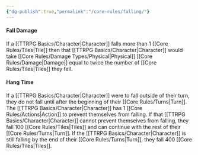 ```yaml
---
{"dg-publish":true,"permalink":"/core-rules/falling/"}
---
```


#### Fall Damage
If a [[TTRPG Basics/Character\|Character]] falls more than 1 [[Core Rules/Tiles\|Tile]] then that [[TTRPG Basics/Character\|Character]] would take [[Core Rules/Damage Types/Physical\|Physical]] [[Core Rules/Damage\|Damage]] equal to twice the number of [[Core Rules/Tiles\|Tiles]] they fell.

#### Hang Time
If a [[TTRPG Basics/Character\|Character]] were to fall outside of their turn, they do not fall until after the beginning of their [[Core Rules/Turns\|Turn]]. The [[TTRPG Basics/Character\|Character]] has 1 [[Core Rules/Actions\|Action]] to prevent themselves from falling.
If that [[TTRPG Basics/Character\|Character]] cannot prevent themselves from falling, they fall 100 [[Core Rules/Tiles\|Tiles]] and can continue with the rest of their [[Core Rules/Turns\|Turn]]. If the [[TTRPG Basics/Character\|Character]] is still falling by the end of their [[Core Rules/Turns\|Turn]], they fall 400 [[Core Rules/Tiles\|Tiles]].

